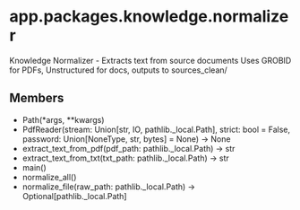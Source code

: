 # app.packages.knowledge.normalizer

Knowledge Normalizer - Extracts text from source documents
Uses GROBID for PDFs, Unstructured for docs, outputs to sources_clean/

## Members
- Path(*args, **kwargs)
- PdfReader(stream: Union[str, IO, pathlib._local.Path], strict: bool = False, password: Union[NoneType, str, bytes] = None) -> None
- extract_text_from_pdf(pdf_path: pathlib._local.Path) -> str
- extract_text_from_txt(txt_path: pathlib._local.Path) -> str
- main()
- normalize_all()
- normalize_file(raw_path: pathlib._local.Path) -> Optional[pathlib._local.Path]
